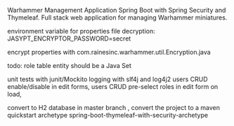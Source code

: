 Warhammer Management Application
Spring Boot with Spring Security and Thymeleaf.
Full stack web application for managing Warhammer miniatures.

environment variable for properties file decryption:
JASYPT_ENCRYPTOR_PASSWORD=secret

encrypt properties with 
com.rainesinc.warhammer.util.Encryption.java


todo:
role table entity should be a Java Set

unit tests with junit/Mockito
logging with slf4j and log4j2
users CRUD enable/disable in edit forms,
users CRUD pre-select roles in edit form on load,

convert to H2 database in master branch ,
convert the project to a maven quickstart archetype
spring-boot-thymeleaf-with-security-archetype

    